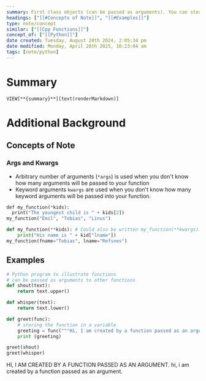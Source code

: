 ```yaml
---
summary: First class objects (can be passed as arguments). You can store functions in variables, pass functions as parameters to other functions, return functions from other functions, store them in hash tables, lists, and all other data structures.
headings: ["[[#Concepts of Note]]", "[[#Examples]]"]
type: note/concept
similar: ["[[Cpp Functions]]"]
concept_of: ["[[Python]]"]
date created: Tuesday, August 20th 2024, 2:05:34 pm
date modified: Monday, April 28th 2025, 10:23:04 am
tags: [note/python]
---
```

# Summary
`VIEW[**{summary}**][text(renderMarkdown)]`

# Additional Background

## Concepts of Note
### Args and Kwargs
- Arbitrary number of arguments (`*args`) is used when you don't know how many arguments will be passed to your function
- Keyword arguments `kwargs` are used when you don't know how many keyword arguments will be passed into your function.

```python
def my_function(*kids):  
  print("The youngest child is " + kids[2])  
my_function("Emil", "Tobias", "Linus")

def my_function(**kids): # Could also be written my_function(**kwargs):
	print("His name is " + kid["lname"])
my_function(fname="Tobias", lname="Refsnes")
```

## Examples
```python
# Python program to illustrate functions
# can be passed as arguments to other functions
def shout(text):
	return text.upper()

def whisper(text):
	return text.lower()

def greet(func):
	# storing the function in a variable
	greeting = func("""Hi, I am created by a function passed as an argument.""")
	print (greeting)

greet(shout)
greet(whisper)

```
HI, I AM CREATED BY A FUNCTION PASSED AS AN ARGUMENT.
hi, i am created by a function passed as an argument.